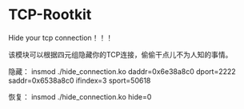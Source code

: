 # TCP-Rootkit
Hide your tcp connection！！！

该模块可以根据四元组隐藏你的TCP连接，偷偷干点儿不为人知的事情。

隐藏：
insmod ./hide_connection.ko daddr=0x6e38a8c0 dport=2222 saddr=0x6538a8c0 ifindex=3 sport=50618

恢复：
insmod ./hide_connection.ko hide=0
